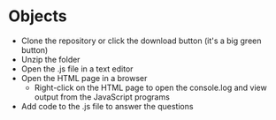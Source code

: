 # Objects
* Clone the repository or click the download button (it's a big green button)
* Unzip the folder
* Open the .js file in a text editor
* Open the HTML page in a browser
  - Right-click on the HTML page to open the console.log and view output from the JavaScript programs
* Add code to the .js file to answer the questions

